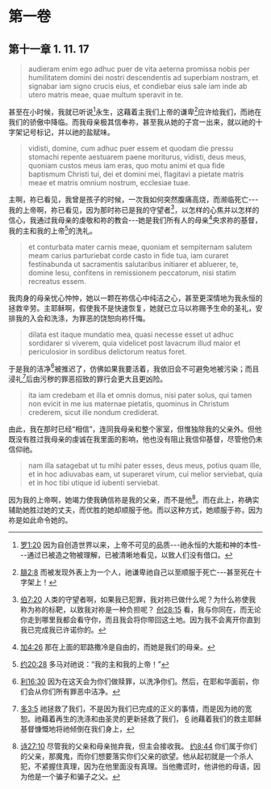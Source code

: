 # 第一卷
## 第十一章 1. 11. 17

> audieram enim ego adhuc puer de vita aeterna promissa nobis per humilitatem domini dei nostri descendentis ad superbiam nostram, et signabar iam signo crucis eius, et condiebar eius sale iam inde ab utero matris meae, quae multum speravit in te.

甚至在小时候，我就已听说[^1]永生，这藉着主我们上帝的谦卑[^2]应许给我们，而祂在我们的骄傲中降临。而我母亲极其信奉祢，甚至我从她的子宫一出来，就以祂的十字架记号标记，并以祂的盐赋味。

[^1]: [罗1:20](https://biblehub.com/romans/1-20.htm) 因为自创造世界以来，上帝不可见的品质---祂永恒的大能和神的本性---通过已被造之物被理解，已被清晰地看见，以致人们没有借口。

[^2]: [腓2:8](https://biblehub.com/philippians/2-8.htm) 而被发现外表上为一个人，祂谦卑祂自己以至顺服于死亡---甚至死在十字架上！

> vidisti, domine, cum adhuc puer essem et quodam die pressu stomachi repente aestuarem paene moriturus, vidisti, deus meus, quoniam custos meus iam eras, quo motu animi et qua fide baptismum Christi tui, dei et domini mei, flagitavi a pietate matris meae et matris omnium nostrum, ecclesiae tuae.

主啊，祢已看见，我曾是孩子的时候，一次我如何突然腹痛高烧，而濒临死亡---我的上帝啊，祢已看见，因为那时祢已是我的守望者[^3]，以怎样的心焦并以怎样的信心，我通过我母亲的虔敬和祢的教会---她是我们所有人的母亲[^4]央求祢的基督，我的主和我的上帝[^5]的洗礼。

[^3]: [伯7:20](https://biblehub.com/job/7-20.htm) 人类的守望者啊，如果我已犯罪，我对祢已做什么呢？为什么祢使我称为祢的标靶，以致我对祢是一种负担呢？ [创28:15](https://biblehub.com/genesis/28-15.htm) 看，我与你同在，而无论你走到哪里我都会看守你，而且我会将你带回这土地。因为我不会离开你直到我已完成我已许诺你的。
[^4]: [加4:26](https://biblehub.com/galatians/4-26.htm) 那在上面的耶路撒冷是自由的，而她是我们的母亲。
[^5]: [约20:28](https://biblehub.com/john/20-28.htm) 多马对祂说：“我的主和我的上帝！”

> et conturbata mater carnis meae, quoniam et sempiternam salutem meam carius parturiebat corde casto in fide tua, iam curaret festinabunda ut sacramentis salutaribus initiarer et abluerer, te, domine Iesu, confitens in remissionem peccatorum, nisi statim recreatus essem.

我肉身的母亲忧心忡忡，她以一颗在祢信心中纯洁之心，甚至更深情地为我永恒的拯救辛劳。主耶稣啊，假使我不是快速恢复，她就已立马以祢赐予生命的圣礼，安排我的入会和洗涤，为罪恶的饶恕向祢忏悔。

> dilata est itaque mundatio mea, quasi necesse esset ut adhuc sordidarer si viverem, quia videlicet post lavacrum illud maior et periculosior in sordibus delictorum reatus foret.

于是我的洁净[^6]被推迟了，仿佛如果我要活着，我依旧会不可避免地被污染；而且浸礼[^7]后由污秽的罪恶招致的罪行会更大且更凶险。

[^6]: [利16:30](https://biblehub.com/leviticus/16-30.htm) 因为在这天会为你们做赎罪，以洗净你们。然后，在耶和华面前，你们会从你们所有罪恶中洁净。
[^7]: [多3:5](https://biblehub.com/titus/3-5.htm) 祂拯救了我们，不是因为我们已完成的正义的事情，而是因为祂的宽恕。祂藉着再生的洗涤和由圣灵的更新拯救了我们， [6](https://biblehub.com/titus/3-6.htm) 祂藉着我们的救主耶稣基督慷慨地将祂倾倒在我们身上，

> ita iam credebam et illa et omnis domus, nisi pater solus, qui tamen non evicit in me ius maternae pietatis, quominus in Christum crederem, sicut ille nondum crediderat.

由此，我在那时已经“相信”，连同我母亲和整个家室，但惟独除我的父亲外。但他既没有胜过我母亲的虔诚在我里面的影响，他也没有阻止我信仰基督，尽管他仍未信仰祂。

> nam illa satagebat ut tu mihi pater esses, deus meus, potius quam ille, et in hoc adiuvabas eam, ut superaret virum, cui melior serviebat, quia et in hoc tibi utique id iubenti serviebat.

因为我的上帝啊，她竭力使我确信祢是我的父亲，而不是他[^8]。而在此上，祢确实辅助她胜过她的丈夫，而优胜的她却顺服于他。而以这种方式，她顺服于祢，因为祢是如此命令她的。

[^8]: [诗27:10](https://biblehub.com/psalms/27-10.htm) 尽管我的父亲和母亲抛弃我，但主会接收我。 [约8:44](https://biblehub.com/john/8-44.htm) 你们属于你们的父亲，那魔鬼，而你们想要落实你们父亲的欲望。他从起初就是一个杀人犯，不紧握住真理，因为在他里面没有真理。当他撒谎时，他讲他的母语，因为他是一个骗子和骗子之父。